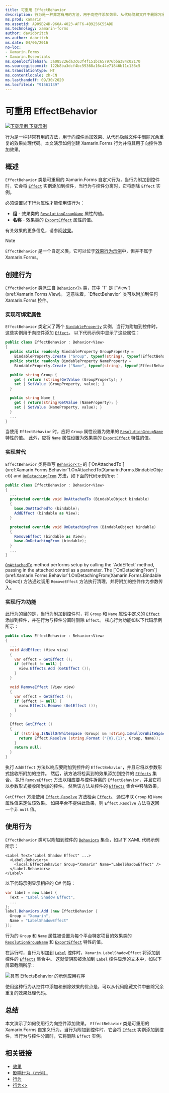 ```yaml
---
title: 可重用 EffectBehavior
description: 行为是一种非常有用的方法，用于向控件添加效果、从代码隐藏文件中删除冗余重复的效果处理代码。 本文演示如何创建 Xamarin.Forms 行为并将其用于向控件添加效果。
ms.prod: xamarin
ms.assetid: A909B24D-960A-4023-AFF6-4B9256C55ADD
ms.technology: xamarin-forms
author: davidbritch
ms.author: dabritch
ms.date: 04/06/2016
no-loc:
- Xamarin.Forms
- Xamarin.Essentials
ms.openlocfilehash: 3a085226da3c63f4f151bc657976bba384c02170
ms.sourcegitcommit: 122b8ba3dcf4bc59368a16c44e71846b11c136c5
ms.translationtype: HT
ms.contentlocale: zh-CN
ms.lasthandoff: 09/30/2020
ms.locfileid: "91561139"
---
```

# <a name="reusable-effectbehavior"></a>可重用 EffectBehavior

[![下载示例](~/media/shared/download.png) 下载示例](https://docs.microsoft.com/samples/xamarin/xamarin-forms-samples/behaviors-effectbehavior)

行为是一种非常有用的方法，用于向控件添加效果、从代码隐藏文件中删除冗余重复的效果处理代码。本文演示如何创建 Xamarin.Forms 行为并将其用于向控件添加效果。

## <a name="overview"></a>概述

`EffectBehavior` 类是可重用的 Xamarin.Forms 自定义行为，当行为附加到控件时，它会将 [`Effect`](xref:Xamarin.Forms.Effect) 实例添加到控件，当行为与控件分离时，它将删除 `Effect` 实例。

必须设置以下行为属性才能使用该行为：

- **组** - 效果类的 [`ResolutionGroupName`](xref:Xamarin.Forms.ResolutionGroupNameAttribute) 属性的值。
- **名称** - 效果类的 [`ExportEffect`](xref:Xamarin.Forms.ExportEffectAttribute) 属性的值。

有关效果的更多信息，请参阅[效果](~/xamarin-forms/app-fundamentals/effects/index.md)。

> [!NOTE]
> `EffectBehavior` 是一个自定义类，它可以位于[效果行为示例](/samples/xamarin/xamarin-forms-samples/behaviors-effectbehavior)中，但并不属于 Xamarin.Forms。

## <a name="creating-the-behavior"></a>创建行为

`EffectBehavior` 类派生自 [`Behavior<T>`](xref:Xamarin.Forms.Behavior`1) 类，其中 `T` 是 [`View`](xref:Xamarin.Forms.View)。 这意味着，`EffectBehavior` 类可以附加到任何 Xamarin.Forms 控件。

### <a name="implementing-bindable-properties"></a>实现可绑定属性

`EffectBehavior` 类定义了两个 [`BindableProperty`](xref:Xamarin.Forms.BindableProperty) 实例，当行为附加到控件时，这些实例用于向控件添加 [`Effect`](xref:Xamarin.Forms.Effect)。 以下代码示例中显示了这些属性：

```csharp
public class EffectBehavior : Behavior<View>
{
  public static readonly BindableProperty GroupProperty =
    BindableProperty.Create ("Group", typeof(string), typeof(EffectBehavior), null);
  public static readonly BindableProperty NameProperty =
    BindableProperty.Create ("Name", typeof(string), typeof(EffectBehavior), null);

  public string Group {
    get { return (string)GetValue (GroupProperty); }
    set { SetValue (GroupProperty, value); }
  }

  public string Name {
    get { return(string)GetValue (NameProperty); }
    set { SetValue (NameProperty, value); }
  }
  ...
}
```

当使用 `EffectBehavior` 时，应将 `Group` 属性设置为效果的 [`ResolutionGroupName`](xref:Xamarin.Forms.ResolutionGroupNameAttribute) 特性的值。 此外，应将 `Name` 属性设置为效果类的 [`ExportEffect`](xref:Xamarin.Forms.ExportEffectAttribute) 特性的值。

### <a name="implementing-the-overrides"></a>实现替代

`EffectBehavior` 类将重写 [`Behavior<T>`](xref:Xamarin.Forms.Behavior`1) 的 [`OnAttachedTo`](xref:Xamarin.Forms.Behavior`1.OnAttachedTo(Xamarin.Forms.BindableObject)) and [`OnDetachingFrom`](xref:Xamarin.Forms.Behavior`1.OnDetachingFrom(Xamarin.Forms.BindableObject)) 方法，如下面的代码示例所示：

```csharp
public class EffectBehavior : Behavior<View>
{
  ...
  protected override void OnAttachedTo (BindableObject bindable)
  {
    base.OnAttachedTo (bindable);
    AddEffect (bindable as View);
  }

  protected override void OnDetachingFrom (BindableObject bindable)
  {
    RemoveEffect (bindable as View);
    base.OnDetachingFrom (bindable);
  }
  ...
}
```

[`OnAttachedTo`](xref:Xamarin.Forms.Behavior`1.OnAttachedTo(Xamarin.Forms.BindableObject)) method performs setup by calling the `AddEffect` method, passing in the attached control as a parameter. The [`OnDetachingFrom`](xref:Xamarin.Forms.Behavior`1.OnDetachingFrom(Xamarin.Forms.BindableObject)) 方法通过调用 `RemoveEffect` 方法执行清理，并将附加的控件作为参数传入。

### <a name="implementing-the-behavior-functionality"></a>实现行为功能

此行为的目的是，当行为附加到控件时，将 `Group` 和 `Name` 属性中定义的 [`Effect`](xref:Xamarin.Forms.Effect) 添加到控件，并在行为与控件分离时删除 `Effect`。 核心行为功能如以下代码示例所示：

```csharp
public class EffectBehavior : Behavior<View>
{
  ...
  void AddEffect (View view)
  {
    var effect = GetEffect ();
    if (effect != null) {
      view.Effects.Add (GetEffect ());
    }
  }

  void RemoveEffect (View view)
  {
    var effect = GetEffect ();
    if (effect != null) {
      view.Effects.Remove (GetEffect ());
    }
  }

  Effect GetEffect ()
  {
    if (!string.IsNullOrWhiteSpace (Group) && !string.IsNullOrWhiteSpace (Name)) {
      return Effect.Resolve (string.Format ("{0}.{1}", Group, Name));
    }
    return null;
  }
}
```

执行 `AddEffect` 方法以响应要附加到控件的 `EffectBehavior`，并且它将以参数形式接收所附加的控件。 然后，该方法将检索到的效果添加到控件的 [`Effects`](xref:Xamarin.Forms.Element.Effects) 集合。 执行 `RemoveEffect` 方法以相应要与控件拆离的 `EffectBehavior`，并且它将以参数形式接收所附加的控件。 然后该方法从控件的 [`Effects`](xref:Xamarin.Forms.Element.Effects) 集合中移除效果。

`GetEffect` 方法使用 [`Effect.Resolve`](xref:Xamarin.Forms.Effect.Resolve(System.String)) 方法检索 [`Effect`](xref:Xamarin.Forms.Effect)。 通过串联 `Group` 和 `Name` 属性值来定位该效果。 如果平台不提供此效果，则 `Effect.Resolve` 方法将返回一个非 `null` 值。

## <a name="consuming-the-behavior"></a>使用行为

`EffectBehavior` 类可以附加到控件的 [`Behaviors`](xref:Xamarin.Forms.VisualElement.Behaviors) 集合，如以下 XAML 代码示例所示：

```xaml
<Label Text="Label Shadow Effect" ...>
  <Label.Behaviors>
    <local:EffectBehavior Group="Xamarin" Name="LabelShadowEffect" />
  </Label.Behaviors>
</Label>
```

以下代码示例显示相应的 C# 代码：

```csharp
var label = new Label {
  Text = "Label Shadow Effect",
  ...
};
label.Behaviors.Add (new EffectBehavior {
  Group = "Xamarin",
  Name = "LabelShadowEffect"
});
```

行为的 `Group` 和 `Name` 属性被设置为每个平台特定项目的效果类的 [`ResolutionGroupName`](xref:Xamarin.Forms.ResolutionGroupNameAttribute) 和 [`ExportEffect`](xref:Xamarin.Forms.ExportEffectAttribute) 特性的值。

在运行时，当行为附加到 [`Label`](xref:Xamarin.Forms.Label) 控件时，`Xamarin.LabelShadowEffect` 将添加到控件的 [`Effects`](xref:Xamarin.Forms.Element.Effects) 集合中。 这就使阴影被添加到 `Label` 控件显示的文本中，如以下屏幕截图所示：

![具有 EffectsBehavior 的示例应用程序](effect-behavior-images/screenshots.png)

使用这种行为从控件中添加和删除效果的优点是，可以从代码隐藏文件中删除冗余重复的效果处理代码。

## <a name="summary"></a>总结

本文演示了如何使用行为向控件添加效果。 `EffectBehavior` 类是可重用的 Xamarin.Forms 自定义行为，当行为附加到控件时，它会将 [`Effect`](xref:Xamarin.Forms.Effect) 实例添加到控件，当行为与控件分离时，它将删除 `Effect` 实例。

## <a name="related-links"></a>相关链接

- [效果](~/xamarin-forms/app-fundamentals/effects/index.md)
- [影响行为（示例）](/samples/xamarin/xamarin-forms-samples/behaviors-effectbehavior)
- [行为](xref:Xamarin.Forms.Behavior)
- [行为&lt;&gt;](xref:Xamarin.Forms.Behavior`1)